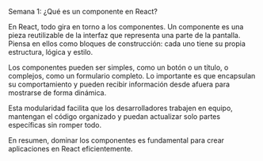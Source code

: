 Semana 1: ¿Qué es un componente en React?

En React, todo gira en torno a los componentes. Un componente es una pieza reutilizable de la interfaz que representa una parte de la pantalla. Piensa en ellos como bloques de construcción: cada uno tiene su propia estructura, lógica y estilo.

Los componentes pueden ser simples, como un botón o un título, o complejos, como un formulario completo. Lo importante es que encapsulan su comportamiento y pueden recibir información desde afuera para mostrarse de forma dinámica.

Esta modularidad facilita que los desarrolladores trabajen en equipo, mantengan el código organizado y puedan actualizar solo partes específicas sin romper todo.

En resumen, dominar los componentes es fundamental para crear aplicaciones en React eficientemente.
